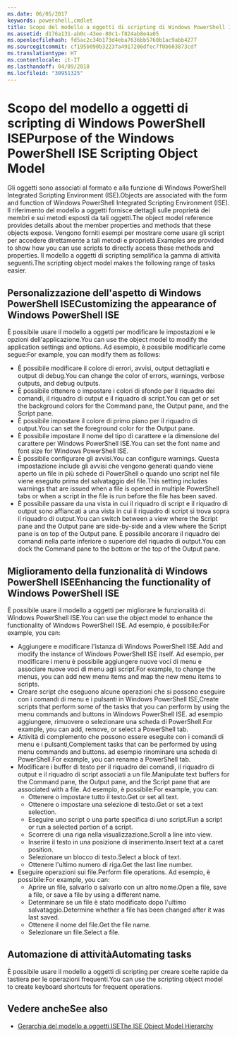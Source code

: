 ```yaml
---
ms.date: 06/05/2017
keywords: powershell,cmdlet
title: Scopo del modello a oggetti di scripting di Windows PowerShell ISE
ms.assetid: d176a131-ab0c-43ee-80c1-f824ab8e4a05
ms.openlocfilehash: fd5ac2c34b173d4eba7636bb5760b1ac9abb4277
ms.sourcegitcommit: cf195b090b3223fa4917206dfec7f0b603873cdf
ms.translationtype: HT
ms.contentlocale: it-IT
ms.lasthandoff: 04/09/2018
ms.locfileid: "30951325"
---
```

# <a name="purpose-of-the-windows-powershell-ise-scripting-object-model"></a><span data-ttu-id="9fcac-103">Scopo del modello a oggetti di scripting di Windows PowerShell ISE</span><span class="sxs-lookup"><span data-stu-id="9fcac-103">Purpose of the Windows PowerShell ISE Scripting Object Model</span></span>

<span data-ttu-id="9fcac-104">Gli oggetti sono associati al formato e alla funzione di Windows PowerShell Integrated Scripting Environment (ISE).</span><span class="sxs-lookup"><span data-stu-id="9fcac-104">Objects are associated with the form and function of Windows PowerShell Integrated Scripting Environment (ISE).</span></span> <span data-ttu-id="9fcac-105">Il riferimento del modello a oggetti fornisce dettagli sulle proprietà dei membri e sui metodi esposti da tali oggetti.</span><span class="sxs-lookup"><span data-stu-id="9fcac-105">The object model reference provides details about the member properties and methods that these objects expose.</span></span> <span data-ttu-id="9fcac-106">Vengono forniti esempi per mostrare come usare gli script per accedere direttamente a tali metodi e proprietà.</span><span class="sxs-lookup"><span data-stu-id="9fcac-106">Examples are provided to show how you can use scripts to directly access these methods and properties.</span></span> <span data-ttu-id="9fcac-107">Il modello a oggetti di scripting semplifica la gamma di attività seguenti.</span><span class="sxs-lookup"><span data-stu-id="9fcac-107">The scripting object model makes the following range of tasks easier.</span></span>

## <a name="customizing-the-appearance-of-windows-powershell-ise"></a><span data-ttu-id="9fcac-108">Personalizzazione dell'aspetto di Windows PowerShell ISE</span><span class="sxs-lookup"><span data-stu-id="9fcac-108">Customizing the appearance of Windows PowerShell ISE</span></span>

<span data-ttu-id="9fcac-109">È possibile usare il modello a oggetti per modificare le impostazioni e le opzioni dell'applicazione.</span><span class="sxs-lookup"><span data-stu-id="9fcac-109">You can use the object model to modify the application settings and options.</span></span> <span data-ttu-id="9fcac-110">Ad esempio, è possibile modificarle come segue:</span><span class="sxs-lookup"><span data-stu-id="9fcac-110">For example, you can modify them as follows:</span></span>

- <span data-ttu-id="9fcac-111">È possibile modificare il colore di errori, avvisi, output dettagliati e output di debug.</span><span class="sxs-lookup"><span data-stu-id="9fcac-111">You can change the color of errors, warnings, verbose outputs, and debug outputs.</span></span>
- <span data-ttu-id="9fcac-112">È possibile ottenere o impostare i colori di sfondo per il riquadro dei comandi, il riquadro di output e il riquadro di script.</span><span class="sxs-lookup"><span data-stu-id="9fcac-112">You can get or set the background colors for the Command pane, the Output pane, and the Script pane.</span></span>
- <span data-ttu-id="9fcac-113">È possibile impostare il colore di primo piano per il riquadro di output.</span><span class="sxs-lookup"><span data-stu-id="9fcac-113">You can set the foreground color for the Output pane.</span></span>
- <span data-ttu-id="9fcac-114">È possibile impostare il nome del tipo di carattere e la dimensione del carattere per Windows PowerShell ISE.</span><span class="sxs-lookup"><span data-stu-id="9fcac-114">You can set the font name and font size for Windows PowerShell ISE.</span></span>
- <span data-ttu-id="9fcac-115">È possibile configurare gli avvisi.</span><span class="sxs-lookup"><span data-stu-id="9fcac-115">You can configure warnings.</span></span> <span data-ttu-id="9fcac-116">Questa impostazione include gli avvisi che vengono generati quando viene aperto un file in più schede di PowerShell o quando uno script nel file viene eseguito prima del salvataggio del file.</span><span class="sxs-lookup"><span data-stu-id="9fcac-116">This setting includes warnings that are issued when a file is opened in multiple PowerShell tabs or when a script in the file is run before the file has been saved.</span></span>
- <span data-ttu-id="9fcac-117">È possibile passare da una vista in cui il riquadro di script e il riquadro di output sono affiancati a una vista in cui il riquadro di script si trova sopra il riquadro di output.</span><span class="sxs-lookup"><span data-stu-id="9fcac-117">You can switch between a view where the Script pane and the Output pane are side-by-side and a view where the Script pane is on top of the Output pane.</span></span> <span data-ttu-id="9fcac-118">È possibile ancorare il riquadro dei comandi nella parte inferiore o superiore del riquadro di output.</span><span class="sxs-lookup"><span data-stu-id="9fcac-118">You can dock the Command pane to the bottom or the top of the Output pane.</span></span>

## <a name="enhancing-the-functionality-of-windows-powershell-ise"></a><span data-ttu-id="9fcac-119">Miglioramento della funzionalità di Windows PowerShell ISE</span><span class="sxs-lookup"><span data-stu-id="9fcac-119">Enhancing the functionality of Windows PowerShell ISE</span></span>

<span data-ttu-id="9fcac-120">È possibile usare il modello a oggetti per migliorare le funzionalità di Windows PowerShell ISE.</span><span class="sxs-lookup"><span data-stu-id="9fcac-120">You can use the object model to enhance the functionality of Windows PowerShell ISE.</span></span> <span data-ttu-id="9fcac-121">Ad esempio, è possibile:</span><span class="sxs-lookup"><span data-stu-id="9fcac-121">For example, you can:</span></span>

- <span data-ttu-id="9fcac-122">Aggiungere e modificare l'istanza di Windows PowerShell ISE.</span><span class="sxs-lookup"><span data-stu-id="9fcac-122">Add and modify the instance of Windows PowerShell ISE itself.</span></span> <span data-ttu-id="9fcac-123">Ad esempio, per modificare i menu è possibile aggiungere nuove voci di menu e associare nuove voci di menu agli script.</span><span class="sxs-lookup"><span data-stu-id="9fcac-123">For example, to change the menus, you can add new menu items and map the new menu items to scripts.</span></span>
- <span data-ttu-id="9fcac-124">Creare script che eseguono alcune operazioni che si possono eseguire con i comandi di menu e i pulsanti in Windows PowerShell ISE,</span><span class="sxs-lookup"><span data-stu-id="9fcac-124">Create scripts that perform some of the tasks that you can perform by using the menu commands and buttons in Windows PowerShell ISE.</span></span> <span data-ttu-id="9fcac-125">ad esempio aggiungere, rimuovere o selezionare una scheda di PowerShell.</span><span class="sxs-lookup"><span data-stu-id="9fcac-125">For example, you can add, remove, or select a PowerShell tab.</span></span>
- <span data-ttu-id="9fcac-126">Attività di complemento che possono essere eseguite con i comandi di menu e i pulsanti,</span><span class="sxs-lookup"><span data-stu-id="9fcac-126">Complement tasks that can be performed by using menu commands and buttons.</span></span> <span data-ttu-id="9fcac-127">ad esempio rinominare una scheda di PowerShell.</span><span class="sxs-lookup"><span data-stu-id="9fcac-127">For example, you can rename a PowerShell tab.</span></span>
- <span data-ttu-id="9fcac-128">Modificare i buffer di testo per il riquadro dei comandi, il riquadro di output e il riquadro di script associati a un file.</span><span class="sxs-lookup"><span data-stu-id="9fcac-128">Manipulate text buffers for the Command pane, the Output pane, and the Script pane that are associated with a file.</span></span> <span data-ttu-id="9fcac-129">Ad esempio, è possibile:</span><span class="sxs-lookup"><span data-stu-id="9fcac-129">For example, you can:</span></span>
  - <span data-ttu-id="9fcac-130">Ottenere o impostare tutto il testo.</span><span class="sxs-lookup"><span data-stu-id="9fcac-130">Get or set all text.</span></span>
  - <span data-ttu-id="9fcac-131">Ottenere o impostare una selezione di testo.</span><span class="sxs-lookup"><span data-stu-id="9fcac-131">Get or set a text selection.</span></span>
  - <span data-ttu-id="9fcac-132">Eseguire uno script o una parte specifica di uno script.</span><span class="sxs-lookup"><span data-stu-id="9fcac-132">Run a script or run a selected portion of a script.</span></span>
  - <span data-ttu-id="9fcac-133">Scorrere di una riga nella visualizzazione.</span><span class="sxs-lookup"><span data-stu-id="9fcac-133">Scroll a line into view.</span></span>
  - <span data-ttu-id="9fcac-134">Inserire il testo in una posizione di inserimento.</span><span class="sxs-lookup"><span data-stu-id="9fcac-134">Insert text at a caret position.</span></span>
  - <span data-ttu-id="9fcac-135">Selezionare un blocco di testo.</span><span class="sxs-lookup"><span data-stu-id="9fcac-135">Select a block of text.</span></span>
  - <span data-ttu-id="9fcac-136">Ottenere l'ultimo numero di riga.</span><span class="sxs-lookup"><span data-stu-id="9fcac-136">Get the last line number.</span></span>
- <span data-ttu-id="9fcac-137">Eseguire operazioni sui file.</span><span class="sxs-lookup"><span data-stu-id="9fcac-137">Perform file operations.</span></span> <span data-ttu-id="9fcac-138">Ad esempio, è possibile:</span><span class="sxs-lookup"><span data-stu-id="9fcac-138">For example, you can:</span></span>
  - <span data-ttu-id="9fcac-139">Aprire un file, salvarlo o salvarlo con un altro nome.</span><span class="sxs-lookup"><span data-stu-id="9fcac-139">Open a file, save a file, or save a file by using a different name.</span></span>
  - <span data-ttu-id="9fcac-140">Determinare se un file è stato modificato dopo l'ultimo salvataggio.</span><span class="sxs-lookup"><span data-stu-id="9fcac-140">Determine whether a file has been changed after it was last saved.</span></span>
  - <span data-ttu-id="9fcac-141">Ottenere il nome del file.</span><span class="sxs-lookup"><span data-stu-id="9fcac-141">Get the file name.</span></span>
  - <span data-ttu-id="9fcac-142">Selezionare un file.</span><span class="sxs-lookup"><span data-stu-id="9fcac-142">Select a file.</span></span>

## <a name="automating-tasks"></a><span data-ttu-id="9fcac-143">Automazione di attività</span><span class="sxs-lookup"><span data-stu-id="9fcac-143">Automating tasks</span></span>

<span data-ttu-id="9fcac-144">È possibile usare il modello a oggetti di scripting per creare scelte rapide da tastiera per le operazioni frequenti.</span><span class="sxs-lookup"><span data-stu-id="9fcac-144">You can use the scripting object model to create keyboard shortcuts for frequent operations.</span></span>

## <a name="see-also"></a><span data-ttu-id="9fcac-145">Vedere anche</span><span class="sxs-lookup"><span data-stu-id="9fcac-145">See also</span></span>

- [<span data-ttu-id="9fcac-146">Gerarchia del modello a oggetti ISE</span><span class="sxs-lookup"><span data-stu-id="9fcac-146">The ISE Object Model Hierarchy</span></span>](The-ISE-Object-Model-Hierarchy.md)